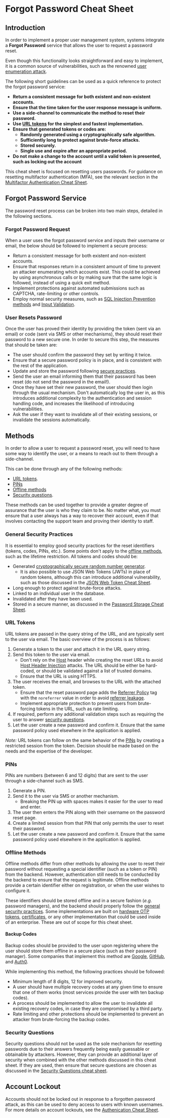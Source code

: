 # Forgot Password Cheat Sheet

## Introduction

In order to implement a proper user management system, systems integrate a **Forgot Password** service that allows the user to request a password reset.

Even though this functionality looks straightforward and easy to implement, it is a common source of vulnerabilities, such as the renowned [user enumeration attack](https://owasp.org/www-project-web-security-testing-guide/stable/4-Web_Application_Security_Testing/03-Identity_Management_Testing/04-Testing_for_Account_Enumeration_and_Guessable_User_Account.html).

The following short guidelines can be used as a quick reference to protect the forgot password service:

- **Return a consistent message for both existent and non-existent accounts.**
- **Ensure that the time taken for the user response message is uniform.**
- **Use a side-channel to communicate the method to reset their password.**
- **Use [URL tokens](#url-tokens) for the simplest and fastest implementation.**
- **Ensure that generated tokens or codes are:**
    - **Randomly generated using a cryptographically safe algorithm.**
    - **Sufficiently long to protect against brute-force attacks.**
    - **Stored securely.**
    - **Single use and expire after an appropriate period.**
- **Do not make a change to the account until a valid token is presented, such as locking out the account**

This cheat sheet is focused on resetting users passwords. For guidance on resetting multifactor authentication (MFA), see the relevant section in the [Multifactor Authentication Cheat Sheet](Multifactor_Authentication_Cheat_Sheet.md#resetting-mfa).

## Forgot Password Service

The password reset process can be broken into two main steps, detailed in the following sections.

### Forgot Password Request

When a user uses the forgot password service and inputs their username or email, the below should be followed to implement a secure process:

- Return a consistent message for both existent and non-existent accounts.
- Ensure that responses return in a consistent amount of time to prevent an attacker enumerating which accounts exist. This could be achieved by using asynchronous calls or by making sure that the same logic is followed, instead of using a quick exit method.
- Implement protections against automated submissions such as CAPTCHA, rate-limiting or other controls.
- Employ normal security measures, such as [SQL Injection Prevention methods](SQL_Injection_Prevention_Cheat_Sheet.md) and [Input Validation](Input_Validation_Cheat_Sheet.md).

### User Resets Password

Once the user has proved their identity by providing the token (sent via an email) or code (sent via SMS or other mechanisms), they should reset their password to a new secure one. In order to secure this step, the measures that should be taken are:

- The user should confirm the password they set by writing it twice.
- Ensure that a secure password policy is in place, and is consistent with the rest of the application.
- Update and store the password following [secure practices](Password_Storage_Cheat_Sheet.md).
- Send the user an email informing them that their password has been reset (do not send the password in the email!).
- Once they have set their new password, the user should then login through the usual mechanism. Don't automatically log the user in, as this introduces additional complexity to the authentication and session handling code, and increases the likelihood of introducing vulnerabilities.
- Ask the user if they want to invalidate all of their existing sessions, or invalidate the sessions automatically.

## Methods

In order to allow a user to request a password reset, you will need to have some way to identify the user, or a means to reach out to them through a side-channel.

This can be done through any of the following methods:

- [URL tokens](#url-tokens).
- [PINs](#pins)
- [Offline methods](#offline-methods)
- [Security questions](#security-questions).

These methods can be used together to provide a greater degree of assurance that the user is who they claim to be. No matter what, you must ensure that a user always has a way to recover their account, even if that involves contacting the support team and proving their identity to staff.

### General Security Practices

It is essential to employ good security practices for the reset identifiers (tokens, codes, PINs, etc.). Some points don't apply to the [offline methods](#offline-methods), such as the lifetime restriction. All tokens and codes should be:

- Generated [cryptographically secure random number generator](Cryptographic_Storage_Cheat_Sheet.md#secure-random-number-generation).
    - It is also possible to use JSON Web Tokens (JWTs) in place of random tokens, although this can introduce additional vulnerability, such as those discussed in the [JSON Web Token Cheat Sheet](JSON_Web_Token_for_Java_Cheat_Sheet.md).
- Long enough to protect against brute-force attacks.
- Linked to an individual user in the database.
- Invalidated after they have been used.
- Stored in a secure manner, as discussed in the [Password Storage Cheat Sheet](Password_Storage_Cheat_Sheet.md).

### URL Tokens

URL tokens are passed in the query string of the URL, and are typically sent to the user via email. The basic overview of the process is as follows:

1. Generate a token to the user and attach it in the URL query string.
2. Send this token to the user via email.
   - Don't rely on the [Host](https://developer.mozilla.org/en-US/docs/Web/HTTP/Headers/Host) header while creating the reset URLs to avoid [Host Header Injection](https://owasp.org/www-project-web-security-testing-guide/stable/4-Web_Application_Security_Testing/07-Input_Validation_Testing/17-Testing_for_Host_Header_Injection) attacks. The URL should be either be hard-coded, or should be validated against a list of trusted domains.
   - Ensure that the URL is using HTTPS.
3. The user receives the email, and browses to the URL with the attached token.
   - Ensure that the reset password page adds the [Referrer Policy](https://developer.mozilla.org/en-US/docs/Web/HTTP/Headers/Referrer-Policy) tag with the `noreferrer` value in order to avoid [referrer leakage](https://portswigger.net/kb/issues/00500400_cross-domain-referer-leakage).
   - Implement appropriate protection to prevent users from brute-forcing tokens in the URL, such as rate limiting.
4. If required, perform any additional validation steps such as requiring the user to answer [security questions](#security-questions).
5. Let the user create a new password and confirm it. Ensure that the same password policy used elsewhere in the application is applied.

*Note:* URL tokens can follow on the same behavior of the [PINs](#pins) by creating a restricted session from the token. Decision should be made based on the needs and the expertise of the developer.

### PINs

PINs are numbers (between 6 and 12 digits) that are sent to the user through a side-channel such as SMS.

1. Generate a PIN.
2. Send it to the user via SMS or another mechanism.
   - Breaking the PIN up with spaces makes it easier for the user to read and enter.
3. The user then enters the PIN along with their username on the password reset page.
4. Create a limited session from that PIN that only permits the user to reset their password.
5. Let the user create a new password and confirm it. Ensure that the same password policy used elsewhere in the application is applied.

### Offline Methods

Offline methods differ from other methods by allowing the user to reset their password without requesting a special identifier (such as a token or PIN) from the backend. However, authentication still needs to be conducted by the backend to ensure that the request is legitimate. Offline methods provide a certain identifier either on registration, or when the user wishes to configure it.

These identifiers should be stored offline and in a secure fashion (*e.g.* password managers), and the backend should properly follow the [general security practices](#general-security-practices). Some implementations are built on [hardware OTP tokens](Multifactor_Authentication_Cheat_Sheet.md#hardware-otp-tokens), [certificates](Multifactor_Authentication_Cheat_Sheet.md#certificates), or any other implementation that could be used inside of an enterprise. These are out of scope for this cheat sheet.

#### Backup Codes

Backup codes should be provided to the user upon registering where the user should store them offline in a secure place (such as their password manager). Some companies that implement this method are [Google](https://support.google.com/accounts/answer/1187538), [GitHub](https://help.github.com/en/github/authenticating-to-github/recovering-your-account-if-you-lose-your-2fa-credentials), and [Auth0](https://auth0.com/docs/mfa/guides/reset-user-mfa#recovery-codes).

While implementing this method, the following practices should be followed:

- Minimum length of 8 digits, 12 for improved security.
- A user should have multiple recovery codes at any given time to ensure that one of them works (most services provide the user with ten backup codes).
- A process should be implemented to allow the user to invalidate all existing recovery codes, in case they are compromised by a third party.
- Rate limiting and other protections should be implemented to prevent an attacker from brute-forcing the backup codes.

### Security Questions

Security questions should not be used as the sole mechanism for resetting passwords due to their answers frequently being easily guessable or obtainable by attackers. However, they can provide an additional layer of security when combined with the other methods discussed in this cheat sheet. If they are used, then ensure that secure questions are chosen as discussed in the [Security Questions cheat sheet](Choosing_and_Using_Security_Questions_Cheat_Sheet.md).

## Account Lockout

Accounts should not be locked out in response to a forgotten password attack, as this can be used to deny access to users with known usernames. For more details on account lockouts, see the [Authenication Cheat Sheet](Authentication_Cheat_Sheet.md).
